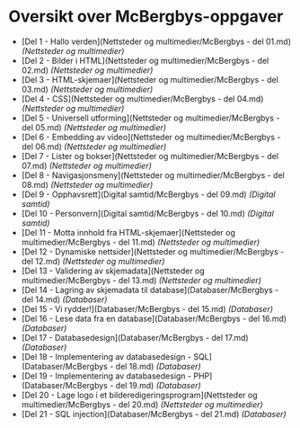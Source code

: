 Oversikt over McBergbys-oppgaver
================================
 * [Del 1 - Hallo verden](Nettsteder og multimedier/McBergbys - del 01.md) *(Nettsteder og multimedier)*
 * [Del 2 - Bilder i HTML](Nettsteder og multimedier/McBergbys - del 02.md) *(Nettsteder og multimedier)*
 * [Del 3 - HTML-skjemaer](Nettsteder og multimedier/McBergbys - del 03.md) *(Nettsteder og multimedier)*
 * [Del 4 - CSS](Nettsteder og multimedier/McBergbys - del 04.md) *(Nettsteder og multimedier)*
 * [Del 5 - Universell utforming](Nettsteder og multimedier/McBergbys - del 05.md) *(Nettsteder og multimedier)*
 * [Del 6 - Embedding av video](Nettsteder og multimedier/McBergbys - del 06.md) *(Nettsteder og multimedier)*
 * [Del 7 - Lister og bokser](Nettsteder og multimedier/McBergbys - del 07.md) *(Nettsteder og multimedier)*
 * [Del 8 - Navigasjonsmeny](Nettsteder og multimedier/McBergbys - del 08.md) *(Nettsteder og multimedier)*
 * [Del 9 - Opphavsrett](Digital samtid/McBergbys - del 09.md) *(Digital samtid)*
 * [Del 10 - Personvern](Digital samtid/McBergbys - del 10.md) *(Digital samtid)*
 * [Del 11 - Motta innhold fra HTML-skjemaer](Nettsteder og multimedier/McBergbys - del 11.md) *(Nettsteder og multimedier)*
 * [Del 12 - Dynamiske nettsider](Nettsteder og multimedier/McBergbys - del 12.md) *(Nettsteder og multimedier)*
 * [Del 13 - Validering av skjemadata](Nettsteder og multimedier/McBergbys - del 13.md) *(Nettsteder og multimedier)*
 * [Del 14 - Lagring av skjemadata til database](Databaser/McBergbys - del 14.md) *(Databaser)*
 * [Del 15 - Vi rydder!](Databaser/McBergbys - del 15.md) *(Databaser)*
 * [Del 16 - Lese data fra en database](Databaser/McBergbys - del 16.md) *(Databaser)*
 * [Del 17 - Databasedesign](Databaser/McBergbys - del 17.md) *(Databaser)*
 * [Del 18 - Implementering av databasedesign - SQL](Databaser/McBergbys - del 18.md) *(Databaser)*
 * [Del 19 - Implementering av databasedesign - PHP](Databaser/McBergbys - del 19.md) *(Databaser)*
 * [Del 20 - Lage logo i et bilderedigeringsprogram](Nettsteder og multimedier/McBergbys - del 20.md) *(Nettsteder og multimedier)*
 * [Del 21 - SQL injection](Databaser/McBergbys - del 21.md) *(Databaser)*

